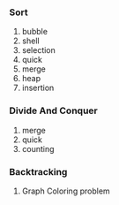 ### Sort
1. bubble
2. shell
3. selection
4. quick
5. merge
6. heap
7. insertion
 
### Divide And Conquer
1. merge
2. quick
3. counting

### Backtracking  
1. Graph Coloring problem

